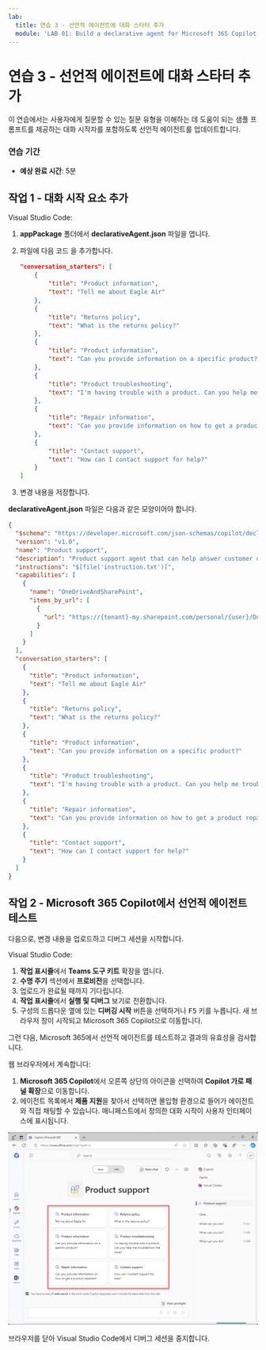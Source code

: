 ```yaml
---
lab:
  title: 연습 3 - 선언적 에이전트에 대화 스타터 추가
  module: 'LAB 01: Build a declarative agent for Microsoft 365 Copilot using Visual Studio Code'
---
```


# 연습 3 - 선언적 에이전트에 대화 스타터 추가

이 연습에서는 사용자에게 질문할 수 있는 질문 유형을 이해하는 데 도움이 되는 샘플 프롬프트를 제공하는 대화 시작자를 포함하도록 선언적 에이전트를 업데이트합니다.

### 연습 기간

- **예상 완료 시간**: 5분

## 작업 1 - 대화 시작 요소 추가

Visual Studio Code:

1. **appPackage** 폴더에서 **declarativeAgent.json** 파일을 엽니다.
1. 파일에 다음 코드 을 추가합니다.

   ```json
   "conversation_starters": [
       {
           "title": "Product information",
           "text": "Tell me about Eagle Air"
       },
       {
           "title": "Returns policy",
           "text": "What is the returns policy?"
       },
       {
           "title": "Product information",
           "text": "Can you provide information on a specific product?"
       },
       {
           "title": "Product troubleshooting",
           "text": "I'm having trouble with a product. Can you help me troubleshoot the issue?"
       },
       {
           "title": "Repair information",
           "text": "Can you provide information on how to get a product repaired?"
       },
       {
           "title": "Contact support",
           "text": "How can I contact support for help?"
       }
   ]
   ```

1. 변경 내용을 저장합니다.

**declarativeAgent.json** 파일은 다음과 같은 모양이어야 합니다.

```json
{
  "$schema": "https://developer.microsoft.com/json-schemas/copilot/declarative-agent/v1.0/schema.json",
  "version": "v1.0",
  "name": "Product support",
  "description": "Product support agent that can help answer customer queries about Contoso Electronics products",
  "instructions": "$[file('instruction.txt')]",
  "capabilities": [
    {
      "name": "OneDriveAndSharePoint",
      "items_by_url": [
        {
          "url": "https://{tenant}-my.sharepoint.com/personal/{user}/Documents/Products"
        }
      ]
    }
  ],
  "conversation_starters": [
    {
      "title": "Product information",
      "text": "Tell me about Eagle Air"
    },
    {
      "title": "Returns policy",
      "text": "What is the returns policy?"
    },
    {
      "title": "Product information",
      "text": "Can you provide information on a specific product?"
    },
    {
      "title": "Product troubleshooting",
      "text": "I'm having trouble with a product. Can you help me troubleshoot the issue?"
    },
    {
      "title": "Repair information",
      "text": "Can you provide information on how to get a product repaired?"
    },
    {
      "title": "Contact support",
      "text": "How can I contact support for help?"
    }
  ]
}
```

## 작업 2 - Microsoft 365 Copilot에서 선언적 에이전트 테스트

다음으로, 변경 내용을 업로드하고 디버그 세션을 시작합니다.

Visual Studio Code:

1. **작업 표시줄**에서 **Teams 도구 키트** 확장을 엽니다.
1. **수명 주기** 섹션에서 **프로비전**을 선택합니다.
1. 업로드가 완료될 때까지 기다립니다.
1. **작업 표시줄**에서 **실행 및 디버그** 보기로 전환합니다.
1. 구성의 드롭다운 옆에 있는 **디버깅 시작** 버튼을 선택하거나 <kbd>F5</kbd> 키를 누릅니다. 새 브라우저 창이 시작되고 Microsoft 365 Copilot으로 이동합니다.

그런 다음, Microsoft 365에서 선언적 에이전트를 테스트하고 결과의 유효성을 검사합니다.

웹 브라우저에서 계속합니다:

1. **Microsoft 365 Copilot**에서 오른쪽 상단의 아이콘을 선택하여 **Copilot 가로 패널 확장**으로 이동합니다.
1. 에이전트 목록에서 **제품 지원**을 찾아서 선택하면 몰입형 환경으로 들어가 에이전트와 직접 채팅할 수 있습니다. 매니페스트에서 정의한 대화 시작이 사용자 인터페이스에 표시됩니다.

![사용자 지정 대화 스타터를 사용하는 몰입형 환경에서 제품 지원 선언적 에이전트를 보여 주는 Microsoft Edge의 스크린샷.](../media/LAB_01/test-conversation-starters.png)

브라우저를 닫아 Visual Studio Code에서 디버그 세션을 중지합니다.